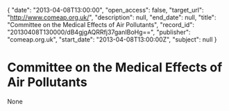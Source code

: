 {
  "date": "2013-04-08T13:00:00", 
  "open_access": false, 
  "target_url": "http://www.comeap.org.uk/", 
  "description": null, 
  "end_date": null, 
  "title": "Committee on the Medical Effects of Air Pollutants", 
  "record_id": "20130408T130000/dB4gjgAQRRfj37ganIBoHg==", 
  "publisher": "comeap.org.uk", 
  "start_date": "2013-04-08T13:00:00Z", 
  "subject": null
}

# Committee on the Medical Effects of Air Pollutants

None